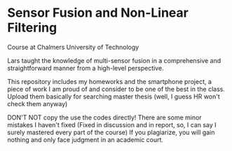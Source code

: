 # Sensor Fusion and Non-Linear Filtering
Course at Chalmers University of Technology

Lars taught the knowledge of multi-sensor fusion in a comprehensive and straightforward manner from a high-level perspective. 

This repository includes my homeworks and the smartphone project, a piece of work I am proud of and consider to be one of the best in the class.
Upload them basically for searching master thesis (well, I guess HR won't check them anyway)

DON'T NOT copy the use the codes directly!
There are some minor mistakes I haven't fixed (Fixed in discussion and in report, so, I can say I surely mastered every part of the course)
If you plagiarize, you will gain nothing and only face judgment in an academic court.
